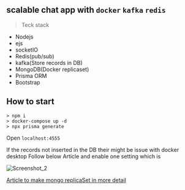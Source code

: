 ## scalable chat app with `docker` `kafka` `redis`

> Teck stack

* Nodejs
* ejs
* socketIO
* Redis(pub/sub)
* kafka(Store records in DB)
* MongoDB(Docker replicaset)
* Prisma ORM
* Bootstrap

## How to start

```
> npm i
> docker-compose up -d
> npx prisma generate
```
Open `localhost:4555`

If the records not inserted in the DB their might be issue with docker desktop
Follow below Article and enable one setting  which is 

![Screenshot_2](https://miro.medium.com/v2/resize:fit:1400/format:webp/1*yeHnfVx9xOYlx-8C1lCxRQ.png)

[Article to make mongo replicaSet in more detail]("https://medium.com/workleap/the-only-local-mongodb-replica-set-with-docker-compose-guide-youll-ever-need-2f0b74dd8384")

